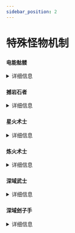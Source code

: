 ```yaml
---
sidebar_position: 2
---
```


# 特殊怪物机制

### **`电能骷髅`**
<details>

<summary>详细信息</summary>

* 单位类型: 远程
* 防御类型: 机械 护甲
* 单位派系: 电
* 生命: 50(+2.5/Lv)
* 护甲: 10(+1.5/Lv)
* 抗性: -50%闪电伤害
* 伤害: 2.5(+0.1/Lv)(+0.05/V)
* 射速: 0.75(+0.1/Lv)次/秒

独立被动: 电流射击
---

远程射击有30%概率传导电流  
通电状态下概率翻倍, 且所造成的电弧伤害提升20%

通用被动: 充电
---

每次触发电流自己都将获得**5**点电量  
当触发电流的对象为电系生物时, 双方均可获得电量  
电量将全面增强输出能力  
每秒流失**2**电量, 充电后**5**秒内不会流失电量

通用被动: A型电流
---

任意攻击可向目标传到电流, 传导时还将令目标放出一道电弧  
使其连锁伤害一次周围的敌方单位(玩家), 造成**0.1(+0.25/Lv)(+0.1/V)点伤害**  
每连锁一个目标, 电弧伤害就衰减20%, 至多连锁5个单位  
并为目标与其所波及敌方单位提供一层电感  
当电感达到5层时令目标无法移动, 持续**2**秒  
同一单位**3**秒内仅可被麻痹一次   
电弧层数持续时间为**5**秒  

技能1: 闪电步  冷却时间: 8(-0.1/Lv)(-0.05/V)秒
---


当任何敌方单位尝试接近自己时向后位移一段距离  
对路径上的敌方单位造**成1.5(+0.25/Lv)(+0.07/V)伤害**并叠加一层电感  
随后自身进入通电状态, 提升**1**点基础伤害, 电流触发几率翻倍  
每次命中都将缩减闪电步**8%**冷却  
通电状态持续**3**秒, 该技能可存储**3**次, 每次使用将进入**1**秒固定冷却

技能2: 强电齐射  冷却时间: 6(-0.1/Lv)(-0.05/V)秒
---

蓄力**1**秒, 结束后向目标射出三发强力电流  
其飞行速度与飞行距离大幅提升, 命中必触发一次电流  
每道强力电流造成 1(+0.0833/Lv)(+0.035/V) 伤害  

战利品
---

| 战利品名 | 数量 | 几率 |
| - | - | - |
| 金钱 | 4(+0.5/Plv) | 100% |
| 弹匣掉落物 | 1 | 10% |
| 破损的电路板 | 1 | 10% |
| 破损的电线 | 1 | 10% |
| 破损的齿轮 | 1 | 10% |
| 破损的螺钉 | 1 | 10% |
| 破损的螺母 | 1 | 10% |
| 破损的半导体 | 1 | 10% |
| 通用电路板 | 1 | 2.5% |
| 通用电线 | 1 | 2.5% |
| 通用齿轮 | 1 | 2.5% |
| 通用螺钉 | 1 | 2.5% |
| 通用螺母 | 1 | 2.5% |
| 通用半导体 | 1 | 2.5% |

栖息地
---

* 很常见于: 月球
* 常见于: 毁神星

</details>

### **`撼岩石者`**
<details>

<summary>详细信息</summary>

* 单位类型: 近战
* 防御类型: 肉体
* 单位派系: 土
* 生命: 50(+2.5/Lv)
* 抗性: -50%燃烧伤害, -50%闪电伤害
* 伤害: 3(+0.25/Lv)
* 射速: 0.75(+0.1/Lv)次/秒

通用被动: 沉重
---

处在水中时移速降低**50**%

被动: 撼岩拳
---

攻击有33%概率触发重拳, 重拳对目标造成**4(+0.25/Lv)**点伤害  
重拳触发时有33%概率触发晕眩, 令目标在**0.65**秒内无法移动与造成伤害  
每次未触发重拳, 触发几率都将上升**33%**  
每次未触发晕眩, 触发几率都将上升**33%**  
触发重拳后, 下次攻击必不可触发重拳

技能1: 碎石崩  冷却时间: 6(-0.1/Lv)
---

跳向空中, 落地后对**5**格半径范围内的所有敌方单位造成**4.5(+0.2/Lv)**点伤害与小幅击飞  
对**2.5**格半径范围内的所有敌方单位则造成**200%伤害与中幅击飞**  
滞空状态下自身不断积累重力势能, 每秒提升2点技能伤害  
滞空状态下若受到攻击, 则取消技能并后翻规避所受攻击

技能2: 飞石群
---

生成一片由三块石子组成的飞石群, 飞石群整体将不断旋转并移向玩家  
石子会对所触及敌方单位造成**1.5(+0.2/Lv)**点碰撞伤害  
同一敌方单位在1秒内至多受到**2**次碰撞伤害  
飞石群每受到3次伤害会瓦解1颗石子, 受伤后**0.5**秒内无法再次受伤  
**6**秒后若仍有石子存在, 则自身进入无敌状态, 并令石子飞向自身  
飞行过程中命中玩家造成碰撞伤害  
若命中撼地岩者则返还17%此技能冷却, 全部返还则为51%

| 战利品名 | 数量 | 几率 |
| - | - | - |
| 金钱 | 4(+0.5/Plv) | 100% |
| 硬化木棍 | 1 | 40% |
| 硬化石块 | 1 | 20% |
| 次级蓝水晶 | 1 | 20% |
| 蓝水晶 | 1 | 10% |
| 次级韧岩晶 | 1 | 5% |
| 韧岩晶 | 1 | 1% |

栖息地
---

* 很常见于: 月球
* 常见于: 毁神星

</details>

### **`星火术士`**
<details>

<summary>详细信息</summary>

* 单位类型: 远程
* 防御类型: 元素肉体
* 单位派系: 下界
* 生命: 60(+2/Lv)
* 抗性: -100%燃烧伤害, -100%熔岩伤害
* 伤害: 1.5(+0.3/Lv)
* 射速: 0.75

通用被动: 熔火
---

处在燃烧状态下每秒恢复10%最大生命

通用被动: 过载
---

每次射击都将提高自身3℃体温, 最高**100℃**  
若射击成功造成伤害则额外提高2℃体温
体温会给予炼火术士部分能力提升:  
  - 获得射速加成, **1℃=1.5%**
  - 当体温高于**60℃**时, 射速加成固定至**200%**
战斗状态下每秒降低2℃体温, 脱战状态下则为5%

被动: 炼火术
---

星火术士的远程射击子弹类型为火星子  
每**4**次射击就强化下一发火星子, 使其造成 **150%** 伤害且能**贯穿路径上的实体**

技能1: 制导火种  冷却时间: 6(-0.1/Lv)
---

进入**2**秒前摇, 前摇后向目标射出6发追踪火种, 若前摇期间丢失目标则选取可视范围内的一名敌方单位  
每发火星子对命中单位造成 **2(+0.3/Lv)** 点伤害


技能2: 焚渊爆发  冷却时间: 8(-0.1/Lv)
---

当敌方单位尝试接近自身时, 升至空中进入**2**秒前摇  
2秒后分别以视野前方第 **1.5/4.5/7.5**格方块为中心的三道爆炸  
每道爆炸附带中幅击飞与**1.3(+0.13/Lv)**点**爆炸**伤害


| 战利品名 | 数量 | 几率 |
| - | - | - |
| 金钱 | 4(+0.5/Lv) | 100% |

栖息地
---

* 常见于: 下界
* 不常见于: 毁神星

</details>

### **`炼火术士`**
<details>

<summary>详细信息</summary>

* 单位类型: 远程
* 防御类型: 元素肉体 护甲
* 单位派系: 下界
* 生命: 70(+2/Lv)
* 抗性: -100%燃烧伤害, -100%熔岩伤害
* 伤害: 3(+0.4/Lv)
* 射速: 无限制

通用被动: 熔火
---

处在燃烧状态下每秒恢复10%最大生命

通用被动: 过载
---

每次射击都将提高自身3℃体温, 最高**100℃**  
若射击成功造成伤害则额外提高2℃体温
体温会给予炼火术士部分能力提升:  
  - 获得冷却缩减, **1℃=0.03%**
  - 获得射击伤害加成, **1℃=0.15%**
战斗状态下每秒降低2℃体温, 脱战状态下则为5%

被动: 炼火术
---

炼火术士的远程射击子弹类型为火种  
每秒获得**1**颗火种, 处在空中时获取速度翻倍, 至多**10**颗  
进入战斗时以5发/秒的速度射出火种

技能1: 焚炼火涌  冷却时间: 6(-0.1/Lv)
---

当目标在可视范围内时, 于**0.5**秒延迟后在目标位置生成火泉  
若目标不存在则选取视野前方的一名敌方单位为目标  
若仍不存在则返还**90%**技能冷却  
火泉每秒会对**2**格半径范围内的敌方单位造成**1.5(+0.4/Lv)**的**燃烧**伤害并附带**3**秒燃烧效果  
同时会为范围内的下界火系生物恢复**0.75(+0.2/Lv)**的生命与8℃体温  
火泉持续**5**秒

技能2: 炼渊爆发  冷却时间: 8(-0.1/Lv)
---

升至空中进入**1**秒前摇, 前摇结束后在**1**秒内生成巨型火矢  
向目标中速飞行, 命中敌方单位或地面将对**3**格范围内的敌方单位  
造成**6(+0.4/Lv)**点伤害与击飞  
造成伤害时自身每存有1颗火种, 伤害与击飞效果均提升**10%**


| 战利品名 | 数量 | 几率 |
| - | - | - |
| 金钱 | 4(+0.5/Lv) | 100% |

栖息地
---

* 常见于: 下界
* 不常见于: 毁神星

</details>

### **`深域武士`**
<details>

<summary>详细信息</summary>

* 单位类型: 近战
* 防御类型: 肉体 护甲
* 单位派系: 下界
* 生命: 70(+2/Lv)
* 护甲: 5
* 抗性: -100%燃烧伤害, -100%熔岩伤害
* 伤害: 3(+1/Lv)
* 射速: 0.8

通用被动: 熔火
---

处在燃烧状态下每秒恢复10%最大生命

被动: 格挡
---

受到**近身伤害**后若自身未进入硬直状态, 则有30%概率规避伤害并令攻击者进入**0.25**秒硬直  
蓄力**0.5**秒, 期间受到攻击或结束后若目标仍处在攻击范围内则向目标猛推一计  
对其造成**0.75**秒硬直与一段击飞  
格挡后**1**秒内无法再次格挡

技能1: 3重式  冷却时间: 6(-0.1/Lv)
---

进行一次横扫造成30%技能伤害, 结束后挑飞并对前方小范围敌方单位造成 **50%** 技能伤害, 自己随之升空  
升空后落地将对前方小范围敌人造成 **30%** 技能伤害, 并生成一道裂痕, 对直线上的所有敌方单位造成 **70%** 技能伤害  
技能伤害: **3(+0.2/Lv)(+10%目标已损生命)**


技能2: 幽刃起  冷却时间: 8(-0.1/Lv)
---

上劈挥出一道剑气, 对处在剑刃范围内的敌方单位造成 **50%** 技能伤害  
剑气可贯穿敌方单位, 对所命中敌方单位造成 **50%** 技能伤害并附加**切割**异常状态  
技能伤害: **3(+0.2/Lv)**  
被动: 每次近身攻击都将缩减**0.5**秒该技能冷却


| 战利品名 | 数量 | 几率 |
| - | - | - |
| 金钱 | 4(+0.5/Lv) | 100% |

栖息地
---

* 常见于: 下界
* 不常见于: 毁神星

</details>

### **`深域刽子手`**
<details>

<summary>详细信息</summary>

* 单位类型: 近战
* 防御类型: 肉体 护甲
* 单位派系: 下界
* 生命: 100(+2/Lv)
* 护甲: 20
* 抗性: -100%燃烧伤害, -100%熔岩伤害, -50%击退效果
* 移动速度: +10%
* 伤害: 7(+2.5/Lv)
* 射速: 0.6(+0.02/Lv)

通用被动: 熔火
---

处在燃烧状态下每秒恢复10%最大生命

被动: 杀意
---

技能伤害命中敌方单位将缩减一半的技能冷却:  
* 近身攻击: **-50%**
* 三主动技能: **-20%**
该被动冷却时间**0.1**秒

被动: 剑术
---

老练的将军可使用多变的动作来伤害不同范围内的敌人  
其中俩招为水平横扫, 第三招为回旋斩, 三招均造成等额伤害且可伤害多名敌方单位  
与此同时, 将军配有大剑, 攻击距离更大, 最大为回旋斩的**4**格距离

被动: 格挡
---

受到**近身伤害**后若自身未进入硬直状态, 则有30%概率规避伤害并令双方进入**0.15**秒硬直  
硬直结束后重置近身攻击冷却, 使下次近身攻击变为刺击  
刺击附带一段位移且会对较长直线上的所有敌方单位造成等额的近身攻击伤害  
格挡后**0.6**秒内无法再次格挡

技能1: 夺命三重式  冷却时间: 14(-0.1/Lv)
---

进行一次回旋斩对**4**格范围内的敌方单位造成 **70%** 技能伤害  
结束后对前方4格范围内的敌方单位造成 **50%** 技能伤害与击飞, 自己随之升空  
挑飞后进行俩次斜劈, 每次斜劈对前方**4**格范围内的敌方单位造成 **50%** 技能伤害  
斜劈后进行下劈对前方**4**格范围内的敌方单位造成 **50%** 技能伤害  
落地后对**2**格范围内的敌方单位造成 **30%** 技能伤害  
并生成一道裂痕, 对前方**5.5**格范围内的敌方单位造成 **70%** 技能伤害

技能伤害: **4(+1/Lv)(+10%目标已损生命)**


技能2: 嗜魄连牙  冷却时间: 10(-0.1/Lv)
---

连续进行三次挥砍, 每次挥砍造成 **30%** 技能伤害  
每次挥砍还会生成一道剑气, 剑气高速飞行并穿透敌方单位  
对命中单位造成 **60%** 技能伤害且附加**切割**异常状态  
技能伤害: **4.5(+2/Lv)**
被动: 每次近身攻击都将缩减**0.5**秒该技能冷却

技能3: 追魂闪
---

当目标处在视野正前方时, 向前冲刺进行刺击  
刺击可贯穿敌方单位, 至多可伤害到**6**格远的敌方单位  
刺击命中将造成**5(+2/Lv)**伤害  
一旦命中敌方单位就会在1秒内恢复自身**5%**最大生命  

| 战利品名 | 数量 | 几率 |
| - | - | - |
| 金钱 | 4(+0.5/Lv) | 100% |

栖息地
---

* 常见于: 下界
* 不常见于: 毁神星

</details>






















